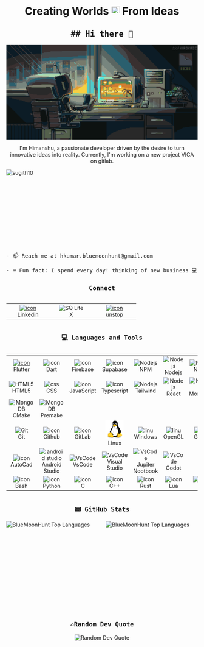 <h1 align="center">Creating Worlds <img src="https://github.com/mupezzuol/mupezzuol/blob/master/assets/earth.gif" width="22px" height="22px"> From Ideas</h1>

<h2 align="center"><samp>## Hi there 👋</samp></h2>

<img align="center" alt="Coding" width="1000" src="https://github.com/BlueMoonHunt/BlueMoonHunt/blob/154fbb2bad612b9ac78a23859c1a07f44ec3bc2f/robo_codes.gif">

<p align="center">
    I'm Himanshu, a passionate developer driven by the desire to turn innovative ideas into reality. Currently, I'm working on a new project VICA on gitlab. 
</p>

<p align="left"> <img src="https://komarev.com/ghpvc/?username=BlueMoonHunt&style=plastic&color=orange&base=1500&abbreviated=true" alt="sugith10" /> </p>

<div style="margin-bottom: 200px;"></div>
<div style="margin-bottom: 200px;"></div>
<!--
<samp>- 📫 Reach me at linked link in future</samp>
-->
<samp>- 📫 Reach me at hkumar.bluemoonhunt@gmail.com</samp>

<samp>- ⌨️ Fun fact: I spend every day! thinking of new business 💻</samp>

<h3 align="center"><samp>Connect</samp></h3>
<div style="display: flex; align-items: flex-start; align: center">
<table align="center">
  <tr>
   <td align="center" width="100">
     <a  href="https://www.linkedin.com/in/himanshu-kumar-aa449528a" >
        <img src="https://skillicons.dev/icons?i=linkedin" alt="icon" width="45" height="45" />
      <br>Linkedin
     </a>
    </td>
      <td align="center" width="100">
        <img src="https://skillicons.dev/icons?i=twitter" width="45" height="45" alt="SQ Lite" />
      <br>X
    </td>
    <td align="center" width="100">
    <a href="https://unstop.com/u/himankum89569">
        <img src="https://d8it4huxumps7.cloudfront.net/uploads/images/unstop/svg/unstop-logo.svg" alt="icon" width="45" height="45" />
      <br>unstop
    </a>
    </td>
  </tr>
</table>
<br><br>
</div>

<h3 align="center"><samp>💻 Languages and Tools</samp></h3>
<div style="display: flex; align-items: flex-start; align: center">
<table align="center"; >
  <tr>
    <td align="center" width="100">
      <a href="#macropower-tech">
        <img src="https://www.vectorlogo.zone/logos/flutterio/flutterio-icon.svg" alt="icon" width="45" height="45" />
      </a>
      <br>Flutter
    </td>
    <td align="center" width="100">
        <img src="https://www.vectorlogo.zone/logos/dartlang/dartlang-icon.svg" alt="icon" width="45" height="45" />
      <br>Dart
    </td>
    <td align="center" width="100">
        <img src="https://www.vectorlogo.zone/logos/firebase/firebase-icon.svg" alt="icon" width="45" height="45" />
      </a>
      <br>Firebase
    </td>
      <td align="center" width="100">
        <img src="https://skillicons.dev/icons?i=supabase" alt="icon" width="45" height="50" />
      <br>Supabase
    </td>
  <td align="center" width="100">
        <img src="https://skillicons.dev/icons?i=npm" width="48" height="48" alt="Nodejs" />
      <br>NPM
      </td>
           <td align="center" width="100">
        <img src="https://skillicons.dev/icons?i=nodejs" width="48" height="48" alt="Nodejs" />
      <br>Nodejs
      <td align="center" width="100">
        <img src="https://skillicons.dev/icons?i=nextjs" width="48" height="48" alt="Nodejs" />
      <br>Nextjs
    </td>
  </tr>
  <tr>
    <td align="center"  width="100">
        <img src="https://skillicons.dev/icons?i=html" width="48" height="48" alt="HTML5" />
      <br>HTML5
    </td>
    <td align="center" width="100">
        <img src="https://skillicons.dev/icons?i=css" width="48" height="48" alt="css" />
      <br>CSS
    </td>
    <td align="center" width="100">
        <img src="https://techstack-generator.vercel.app/js-icon.svg" alt="icon" width="65" height="65" />
      <br>JavaScript
    </td>
    <td align="center" width="100">
        <img src="https://skillicons.dev/icons?i=ts" alt="icon" width="45" height="45" />
      <br>Typescript
    </td>
      <td align="center" width="100">
        <img src="https://skillicons.dev/icons?i=tailwind" width="48" height="48" alt="Nodejs" />
      <br>Tailwind
      </td>
      <td align="center" width="100">
        <img src="https://skillicons.dev/icons?i=react" width="48" height="48" alt="Nodejs" />
      <br>React
      </td>
    <td align="center" width="100">
        <img src="https://skillicons.dev/icons?i=mongodb" width="48" height="48" alt="MongoDB" />
      <br>MongoDB
    </td>
 <tr>
    <td align="center" width="100">
        <img src="https://skillicons.dev/icons?i=cmake" width="48" height="48" alt="MongoDB" />
      <br>CMake
    </td>
   <td align="center" width="100">
        <img src="https://premake.github.io/img/premake-logo.png" width="48" height="48" alt="MongoDB" />
      <br>Premake
    </td>
  </tr>
  <tr>
    <td align="center" width="100">
        <img src="https://user-images.githubusercontent.com/25181517/192108372-f71d70ac-7ae6-4c0d-8395-51d8870c2ef0.png" width="48" height="48" alt="Git" />
      <br>Git
    </td>
    <td align="center" width="100">
        <img src="https://skillicons.dev/icons?i=github" alt="icon" width="45" height="45" />
      <br>Github
    </td>
    <td align="center" width="100">
        <img src="https://skillicons.dev/icons?i=gitlab" alt="icon" width="45" height="45" />
      <br>GitLab
    </td>
    <td align="center" width="100">
        <img src="https://raw.githubusercontent.com/devicons/devicon/master/icons/linux/linux-original.svg" width="48" height="48" alt="linu" />
      <br>Linux
    </td>
     <td align="center" width="100">
        <img src="https://skillicons.dev/icons?i=windows" width="48" height="48" alt="linu" />
      <br>Windows
    </td>
    <td align="center" width="100">
        <img src="https://www.opengl.org/img/OpenGL_100px_June16.png" width="48" height="48" alt="linu" />
      <br>OpenGL
    </td>
     <td align="center" width="100">
        <img src="https://avatars.githubusercontent.com/u/3905364?s=48&v=4" width="48" height="48" alt="linu" />
      <br>GLFW
    </td>
  </tr>
  <tr>
  <td align="center" width="100">
        <img src="https://skillicons.dev/icons?i=autocad" alt="icon" width="65" height="65" />
      <br>AutoCad
    </td>
  <td align="center" width="100">
        <img src="https://skillicons.dev/icons?i=androidstudio" width="48" height="48" alt="android studio" />
      <br>Android Studio
    </td>
  <td align="center" width="100">
        <img src="https://skillicons.dev/icons?i=vscode" width="48" height="48" alt="VsCode" />
      <br>VsCode
    </td>
  <td align="center" width="100">
        <img src="https://skillicons.dev/icons?i=visualstudio" width="48" height="48" alt="VsCode" />
      <br>Visual Studio
    </td>
  <td align="center" width="100">
        <img src="https://upload.wikimedia.org/wikipedia/commons/thumb/3/38/Jupyter_logo.svg/120px-Jupyter_logo.svg.png" width="48" height="48" alt="VsCode" />
      <br>Jupiter Nootbook
    </td>
  <td align="center" width="100">
        <img src="https://skillicons.dev/icons?i=godot" width="48" height="48" alt="VsCode" />
      <br>Godot
    </td>
 </tr>
<tr>
  <td align="center" width="100">
        <img src="https://skillicons.dev/icons?i=bash" alt="icon" width="65" height="65" />
      <br>Bash
  </td>
  <td align="center" width="100">
        <img src="https://skillicons.dev/icons?i=py" alt="icon" width="65" height="65" />
      <br>Python
    </td>
  <td align="center" width="100">
        <img src="https://skillicons.dev/icons?i=c" alt="icon" width="65" height="65" />
      <br>C
    </td>
  <td align="center" width="100">
        <img src="https://skillicons.dev/icons?i=cpp" alt="icon" width="65" height="65" />
      <br>C++
    </td>
  <td align="center" width="100">
        <img src="https://skillicons.dev/icons?i=rust" alt="icon" width="65" height="65" />
      <br>Rust
    </td>
  <td align="center" width="100">
        <img src="https://skillicons.dev/icons?i=lua" alt="icon" width="65" height="65" />
      <br>Lua
    </td>
  <td align="center" width="100">
        <img src="https://skillicons.dev/icons?i=cs" alt="icon" width="65" height="65" />
      <br>C#
    </td>
  </tr>

</table>
<br><br>
</div>

<h3 align="center"><samp>📟 GitHub Stats</samp></h3>
<div style="display: flex; justify-content: space-between; align-items: stretch;">
  <img src="https://github-readme-stats.vercel.app/api/top-langs?username=BlueMoonHunt&show_icons=true&locale=en&layout=compact&theme=dracula" alt="BlueMoonHunt Top Languages" width="48%" height="200" style="object-fit: cover;"/>
  <img src="https://github-readme-stats.vercel.app/api?username=BlueMoonHunt&show_icons=true&locale=en&layout=compact&theme=dracula" alt="BlueMoonHunt Top Languages" width="48%" height="200" style="object-fit: cover;"/>
</div>

<div style="margin-bottom: 60px;"></div>
<h3 align="center"><samp>✍️Random Dev Quote</samp></h3>
    <div style="display: flex; justify-content:center; align-items: center;">
      <img src="https://quotes-github-readme.vercel.app/api?type=horizontal&theme=vue" alt="Random Dev Quote" />
    </div>
